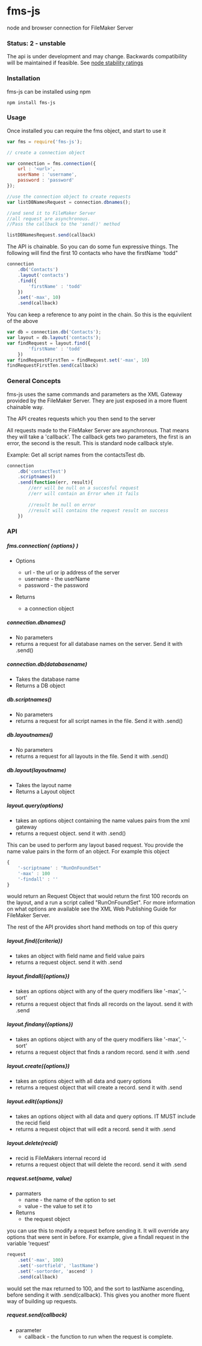 # fms-js
node and browser connection for FileMaker Server

### Status: 2 - unstable
The api is under development and may change. Backwards compatibility will be maintained if feasible. See [node stability ratings](https://gist.github.com/isaacs/1776425)

### Installation
fms-js can be installed using npm 

`npm install fms-js`

### Usage
Once installed you can require the fms object, and start to use it

```javascript
var fms = require('fms-js');

// create a connection object

var connection = fms.connection({
	url : '<url>',
	userName : 'username',
	password : 'password'
});

//use the connection object to create requests
var listDBNamesRequest = connection.dbnames();

//and send it to FileMaker Server
//all request are asynchronous. 
//Pass the callback to the 'send()' method

listDBNamesRequest.send(callback)

```

The API is chainable. So you can do some fun expressive things.  The following will find the first 10 contacts who have the firstName 'todd"

```javascript
connection
	.db('Contacts')
	.layout('contacts')
	.find({
		'firstName' : 'todd'
	})
	.set('-max', 10)
	.send(callback)

```
You can keep a reference to any point in the chain. So this is the equivilent of the above

```javascript
var db = connection.db('Contacts');
var layout = db.layout('contacts');
var findRequest = layout.find({
		'firstName' : 'todd'
	})
var findRequestFirstTen = findRequest.set('-max', 10)
findRequestFirstTen.send(callback)
```

### General Concepts
fms-js uses the same commands and parameters as the XML Gateway provided by the FileMaker Server. They are just exposed in a more fluent chainable way.

The API creates requests which you then send to the server

All requests made to the FileMaker Server are asynchronous. That means they will take a 'callback'.  The callback gets two parameters, the first is an error, the second is the result.  This is standard node callback style.

Example: Get all script names from the contactsTest db.

```javascript
connection
	.db('contactTest')
	.scriptnames()
	.send(function(err, result){
		//err will be null on a succesful request
		//err will contain an Error when it fails
		
		//result be null on error
		//result will contains the request result on success
	})
```
### API

##### fms.connection( {options} )

* Options

	* url - the url or ip address of the server
	* username - the userName
	* password -  the password

* Returns
	* a connection object


##### connection.dbnames()

* No parameters
* returns a request for all database names on the server. Send it with .send()

##### connection.db(databasename)

* Takes the database name
* Returns a DB object

##### db.scriptnames()
* No parameters
* returns a request for all script names in the file. Send it with .send()

##### db.layoutnames()
* No parameters
* returns a request for all layouts in the file. Send it with .send()

##### db.layout(layoutname)

* Takes the layout name
* Returns a Layout object

##### layout.query(options)
* takes an options object containing the name values pairs from the xml gateway
* returns a request object. send it with .send()

This can be used to perform any layout based request. You provide the name value pairs in the form of an object.  For example this object

```javascript
{
	'-scriptname' : "RunOnFoundSet"
	'-max' : 100
	'-findall' : ''
}
```
would return an Request Object that would return the first 100 records on the layout, and a run a script called "RunOnFoundSet".  For more information on what options are available see the XML Web Publishing Guide for FileMaker Server.

The rest of the API provides short hand methods on top of this query

##### layout.find({criteria})
* takes an object with field name and field value pairs
* returns a request object. send it with .send

##### layout.findall({options})
* takes an options object with any of the query modifiers like '-max', '-sort'
* returns a request object that finds all records on the layout. send it with .send

##### layout.findany({options})
* takes an options object with any of the query modifiers like '-max', '-sort'
* returns a request object that finds a random record. send it with .send

##### layout.create({options})
* takes an options object with all data and query options
* returns a request object that will create a record. send it with .send

##### layout.edit({options})
* takes an options object with all data and query options. IT MUST include the recid field
* returns a request object that will edit a record. send it with .send

##### layout.delete(recid)
* recid is FileMakers internal record id
* returns a request object that will delete the record. send it with .send

##### request.set(name, value)
* parmaters
	* name - the name of the option to set
	* value - the value to set it to
* Returns
	* the request object 

you can use this to modify a request before sending it. It will override any options that were sent in before. For example, give a findall request in the variable 'request'

```javascript
request
	.set('-max', 100)
	.set('-sortfield', 'lastName')
	.set('-sortorder, 'ascend' )
	.send(callback)
```
would set the max returned to 100, and the sort to lastName ascending, before sending it with .send(callback). This gives you another more fluent way of building up requests.

##### request.send(callback)
* parameter
	* callback - the function to run when the request is complete.

